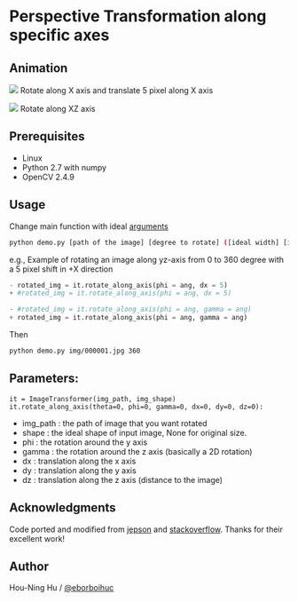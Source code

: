 # Perspective Transformation along specific axes

## Animation

![](example/rotate_x_dx5.gif)
Rotate along X axis and translate 5 pixel along X axis

![](example/rotate_xz.gif)
Rotate along XZ axis

## Prerequisites

- Linux
- Python 2.7 with numpy
- OpenCV 2.4.9

## Usage

Change main function with ideal [arguments](#parameters)

```bash
python demo.py [path of the image] [degree to rotate] ([ideal width] [ideal height])
```
e.g.,
Example of rotating an image along yz-axis from 0 to 360 degree with a 5 pixel shift in +X direction
```python
- rotated_img = it.rotate_along_axis(phi = ang, dx = 5)
+ #rotated_img = it.rotate_along_axis(phi = ang, dx = 5)

- #rotated_img = it.rotate_along_axis(phi = ang, gamma = ang)
+ rotated_img = it.rotate_along_axis(phi = ang, gamma = ang)
```
Then
```bash
python demo.py img/000001.jpg 360
```

## Parameters:

```
it = ImageTransformer(img_path, img_shape)
it.rotate_along_axis(theta=0, phi=0, gamma=0, dx=0, dy=0, dz=0):
```

- img_path  : the path of image that you want rotated
- shape     : the ideal shape of input image, None for original size.
- phi       : the rotation around the y axis
- gamma     : the rotation around the z axis (basically a 2D rotation)
- dx        : translation along the x axis
- dy        : translation along the y axis
- dz        : translation along the z axis (distance to the image)


## Acknowledgments

Code ported and modified from [jepson](http://jepsonsblog.blogspot.tw/2012/11/rotation-in-3d-using-opencvs.html) and [stackoverflow](http://stackoverflow.com/questions/17087446/how-to-calculate-perspective-transform-for-opencv-from-rotation-angles). Thanks for their excellent work!

## Author

Hou-Ning Hu / [@eborboihuc](https://eborboihuc.github.io/)
